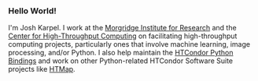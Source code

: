 ### Hello World!

I'm Josh Karpel. 
I work at the 
[Morgridge Institute for Research](https://morgridge.org/) and the [Center for High-Throughput Computing](http://chtc.cs.wisc.edu/)
on facilitating high-throughput computing projects, particularly ones that involve machine learning, image processing, and/or Python.
I also 
help maintain the [HTCondor Python Bindings](https://htcondor.readthedocs.io/en/latest/apis/python-bindings/index.html) 
and work on other Python-related HTCondor Software Suite projects like [HTMap](https://htmap.readthedocs.io/en/latest/).
